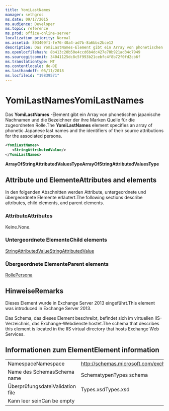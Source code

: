 ```yaml
---
title: YomiLastNames
manager: sethgros
ms.date: 09/17/2015
ms.audience: Developer
ms.topic: reference
ms.prod: office-online-server
localization_priority: Normal
ms.assetid: 893409f1-fe76-40a4-ad7b-8a6bbc2bce12
description: Das YomiLastNames-Element gibt ein Array von phonetischen japanische Nachnamen und die Bezeichner der ihre Marken Quelle für die zugeordneten Rolle.
ms.openlocfilehash: 8b413c20b50e4ccd6b4dc427e70b921ad34c7949
ms.sourcegitcommit: 34041125dc8c5f993b21cebfc4f8b72f0fd2cb6f
ms.translationtype: MT
ms.contentlocale: de-DE
ms.lasthandoff: 06/11/2018
ms.locfileid: "19839571"
---
```

# <a name="yomilastnames"></a><span data-ttu-id="b88cf-103">YomiLastNames</span><span class="sxs-lookup"><span data-stu-id="b88cf-103">YomiLastNames</span></span>

<span data-ttu-id="b88cf-104">Das **YomiLastNames** -Element gibt ein Array von phonetischen japanische Nachnamen und die Bezeichner der ihre Marken Quelle für die zugeordneten Rolle.</span><span class="sxs-lookup"><span data-stu-id="b88cf-104">The **YomiLastNames** element specifies an array of phonetic Japanese last names and the identifiers of their source attributions for the associated persona.</span></span> 
  
```XML
<YomiLastNames>
   <StringAttributedValue/>
</YomiLastNames>
```

 <span data-ttu-id="b88cf-105">**ArrayOfStringAttributedValuesType**</span><span class="sxs-lookup"><span data-stu-id="b88cf-105">**ArrayOfStringAttributedValuesType**</span></span>
## <a name="attributes-and-elements"></a><span data-ttu-id="b88cf-106">Attribute und Elemente</span><span class="sxs-lookup"><span data-stu-id="b88cf-106">Attributes and elements</span></span>

<span data-ttu-id="b88cf-107">In den folgenden Abschnitten werden Attribute, untergeordnete und übergeordnete Elemente erläutert.</span><span class="sxs-lookup"><span data-stu-id="b88cf-107">The following sections describe attributes, child elements, and parent elements.</span></span>
  
### <a name="attributes"></a><span data-ttu-id="b88cf-108">Attribute</span><span class="sxs-lookup"><span data-stu-id="b88cf-108">Attributes</span></span>

<span data-ttu-id="b88cf-109">Keine.</span><span class="sxs-lookup"><span data-stu-id="b88cf-109">None.</span></span>
  
### <a name="child-elements"></a><span data-ttu-id="b88cf-110">Untergeordnete Elemente</span><span class="sxs-lookup"><span data-stu-id="b88cf-110">Child elements</span></span>

[<span data-ttu-id="b88cf-111">StringAttributedValue</span><span class="sxs-lookup"><span data-stu-id="b88cf-111">StringAttributedValue</span></span>](stringattributedvalue.md)
  
### <a name="parent-elements"></a><span data-ttu-id="b88cf-112">Übergeordnete Elemente</span><span class="sxs-lookup"><span data-stu-id="b88cf-112">Parent elements</span></span>

[<span data-ttu-id="b88cf-113">Rolle</span><span class="sxs-lookup"><span data-stu-id="b88cf-113">Persona</span></span>](persona.md)
  
## <a name="remarks"></a><span data-ttu-id="b88cf-114">Hinweise</span><span class="sxs-lookup"><span data-stu-id="b88cf-114">Remarks</span></span>

<span data-ttu-id="b88cf-115">Dieses Element wurde in Exchange Server 2013 eingeführt.</span><span class="sxs-lookup"><span data-stu-id="b88cf-115">This element was introduced in Exchange Server 2013.</span></span>
  
<span data-ttu-id="b88cf-116">Das Schema, das dieses Element beschreibt, befindet sich im virtuellen IIS-Verzeichnis, das Exchange-Webdienste hostet.</span><span class="sxs-lookup"><span data-stu-id="b88cf-116">The schema that describes this element is located in the IIS virtual directory that hosts Exchange Web Services.</span></span>
  
## <a name="element-information"></a><span data-ttu-id="b88cf-117">Informationen zum Element</span><span class="sxs-lookup"><span data-stu-id="b88cf-117">Element information</span></span>

|||
|:-----|:-----|
|<span data-ttu-id="b88cf-118">Namespace</span><span class="sxs-lookup"><span data-stu-id="b88cf-118">Namespace</span></span>  <br/> |http://schemas.microsoft.com/exchange/services/2006/types  <br/> |
|<span data-ttu-id="b88cf-119">Name des Schemas</span><span class="sxs-lookup"><span data-stu-id="b88cf-119">Schema name</span></span>  <br/> |<span data-ttu-id="b88cf-120">Schematypen</span><span class="sxs-lookup"><span data-stu-id="b88cf-120">Types schema</span></span>  <br/> |
|<span data-ttu-id="b88cf-121">Überprüfungsdatei</span><span class="sxs-lookup"><span data-stu-id="b88cf-121">Validation file</span></span>  <br/> |<span data-ttu-id="b88cf-122">Types.xsd</span><span class="sxs-lookup"><span data-stu-id="b88cf-122">Types.xsd</span></span>  <br/> |
|<span data-ttu-id="b88cf-123">Kann leer sein</span><span class="sxs-lookup"><span data-stu-id="b88cf-123">Can be empty</span></span>  <br/> ||
   

